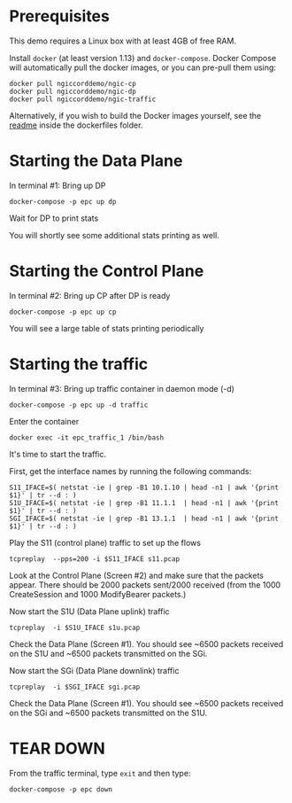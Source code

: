 Prerequisites
=============

This demo requires a Linux box with at least 4GB of free RAM.

Install `docker` (at least version 1.13) and `docker-compose`.  Docker Compose will automatically pull the docker images, or you can pre-pull them using:


```shell 
docker pull ngiccorddemo/ngic-cp
docker pull ngiccorddemo/ngic-dp
docker pull ngiccorddemo/ngic-traffic
```

Alternatively, if you wish to build the Docker images yourself, see the [readme](dockerfiles/README.md) inside the dockerfiles folder.


Starting the Data Plane
=======================

In terminal #1: Bring up DP

`docker-compose -p epc up dp`


Wait for DP to print stats

You will shortly see some additional stats printing as well.


# Starting the Control Plane
In terminal #2: Bring up CP after DP is ready

`docker-compose -p epc up cp`

You will see a large table of stats printing periodically


Starting the traffic 
=======================

In terminal #3: Bring up traffic container in daemon mode (-d)

`docker-compose -p epc up -d traffic`

Enter the container

`docker exec -it epc_traffic_1 /bin/bash`

It's time to start the traffic.

First, get the interface names by running the following commands:

```shell 
S11_IFACE=$( netstat -ie | grep -B1 10.1.10 | head -n1 | awk '{print $1}' | tr --d : )
S1U_IFACE=$( netstat -ie | grep -B1 11.1.1  | head -n1 | awk '{print $1}' | tr --d : )
SGI_IFACE=$( netstat -ie | grep -B1 13.1.1  | head -n1 | awk '{print $1}' | tr --d : )
```

Play the S11 (control plane) traffic to set up the flows

`tcpreplay  --pps=200 -i $S11_IFACE s11.pcap`

Look at the Control Plane (Screen #2) and make sure that the packets
appear. There should be 2000 packets sent/2000 received (from
the 1000 CreateSession and 1000 ModifyBearer packets.)

Now start the S1U (Data Plane uplink) traffic

`tcpreplay  -i $S1U_IFACE s1u.pcap`

Check the Data Plane  (Screen #1).  You should see ~6500 packets received on the S1U and ~6500 packets transmitted on the SGi.

Now start the SGi (Data Plane downlink) traffic

`tcpreplay  -i $SGI_IFACE sgi.pcap`

Check the Data Plane  (Screen #1).  You should see ~6500 packets received on the SGi and ~6500 packets transmitted on the S1U.


TEAR DOWN
=======================
From the traffic terminal, type `exit` and then type:

`docker-compose -p epc down`
